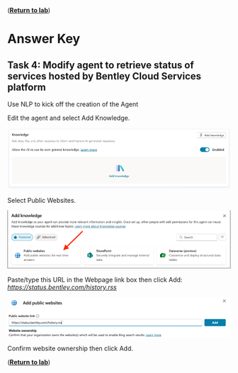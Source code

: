 ([__Return to lab__](/README.md#lab-manual))
# Answer Key

## Task 4: Modify agent to retrieve status of services hosted by Bentley Cloud Services platform
Use NLP to kick off the creation of the Agent

Edit the agent and select Add Knowledge.

![Add Knowledge](images/AddKnowledge.png)

Select Public Websites.

![Select Public Site](images/SelectPublicSite.png)

Paste/type this URL in the Webpage link box then click Add: _https://status.bentley.com/history.rss_

![OneDrive URL](images/BentleyServicesStatus.png)

Confirm website ownership then click Add.

([__Return to lab__](/README.md#lab-manual))

